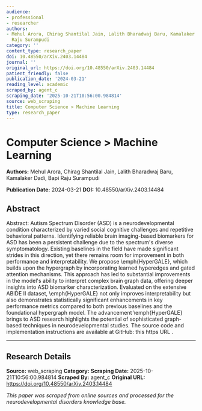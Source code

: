 ```yaml
---
audience:
- professional
- researcher
authors:
- Mehul Arora, Chirag Shantilal Jain, Lalith Bharadwaj Baru, Kamalaker Dadi, Bapi
  Raju Surampudi
category: ''
content_type: research_paper
doi: 10.48550/arXiv.2403.14484
journal: ''
original_url: https://doi.org/10.48550/arXiv.2403.14484
patient_friendly: false
publication_date: '2024-03-21'
reading_level: academic
scraped_by: agent_c
scraping_date: '2025-10-21T10:56:00.984814'
source: web_scraping
title: Computer Science > Machine Learning
type: research_paper
---
```

# Computer Science > Machine Learning

**Authors:** Mehul Arora, Chirag Shantilal Jain, Lalith Bharadwaj Baru, Kamalaker Dadi, Bapi Raju Surampudi

**Publication Date:** 2024-03-21
**DOI:** 10.48550/arXiv.2403.14484

## Abstract

Abstract:
Autism Spectrum Disorder (ASD) is a neurodevelopmental condition characterized by varied social cognitive challenges and repetitive behavioral patterns. Identifying reliable brain imaging-based biomarkers for ASD has been a persistent challenge due to the spectrum's diverse symptomatology. Existing baselines in the field have made significant strides in this direction, yet there remains room for improvement in both performance and interpretability. We propose \emph{HyperGALE}, which builds upon the hypergraph by incorporating learned hyperedges and gated attention mechanisms. This approach has led to substantial improvements in the model's ability to interpret complex brain graph data, offering deeper insights into ASD biomarker characterization. Evaluated on the extensive ABIDE II dataset, \emph{HyperGALE} not only improves interpretability but also demonstrates statistically significant enhancements in key performance metrics compared to both previous baselines and the foundational hypergraph model. The advancement \emph{HyperGALE} brings to ASD research highlights the potential of sophisticated graph-based techniques in neurodevelopmental studies. The source code and implementation instructions are available at GitHub:
this https URL
.

---

## Research Details

**Source:** web_scraping
**Category:** 
**Scraping Date:** 2025-10-21T10:56:00.984814
**Scraped By:** agent_c
**Original URL:** https://doi.org/10.48550/arXiv.2403.14484

*This paper was scraped from online sources and processed for the neurodevelopmental disorders knowledge base.*